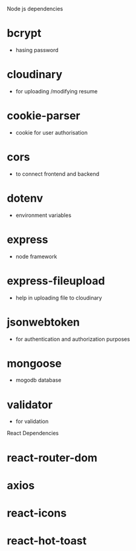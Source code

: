 Node js dependencies
# bcrypt
- hasing password

# cloudinary
- for uploading /modifying resume

# cookie-parser
- cookie for user authorisation

# cors
- to connect frontend and backend

# dotenv
- environment variables

# express
- node framework

# express-fileupload
- help in uploading file to cloudinary

# jsonwebtoken
- for authentication and authorization purposes

# mongoose
- mogodb database

# validator
- for validation


React Dependencies

# react-router-dom
# axios
# react-icons
# react-hot-toast